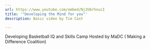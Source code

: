 ```yaml
---
url: https://www.youtube.com/embed/Nj2U6rhnucI
title: '"Developing the Mind for you"'
description: Basic video by Tim Cast

---
```

Developing Basketball IQ and Skills Camp Hosted by MaDC ( Making a Difference Coalition)
